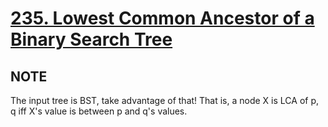 # [235. Lowest Common Ancestor of a Binary Search Tree](https://leetcode.com/problems/lowest-common-ancestor-of-a-binary-search-tree/)

## NOTE
The input tree is BST, take advantage of that!
That is, a node X is LCA of p, q iff X's value is between p and q's values.